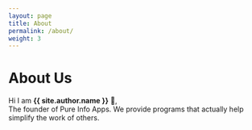 ```yaml
---
layout: page
title: About
permalink: /about/
weight: 3
---
```


# **About Us**

Hi I am **{{ site.author.name }}** :wave:,<br>
The founder of Pure Info Apps. We provide programs that actually help simplify the work of others. 
